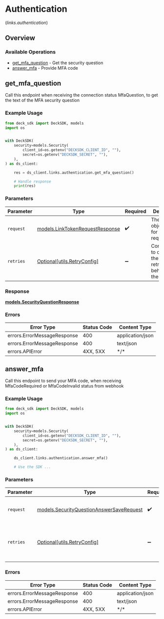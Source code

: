 # Authentication
(*links.authentication*)

## Overview

### Available Operations

* [get_mfa_question](#get_mfa_question) - Get the security question
* [answer_mfa](#answer_mfa) - Provide MFA code

## get_mfa_question

Call this endpoint when receiving the connection status MfaQuestion, to get the text of the MFA security question

### Example Usage

<!-- UsageSnippet language="python" operationID="post_/link/authentication/mfa/get" method="post" path="/link/authentication/mfa/get" -->
```python
from deck_sdk import DeckSDK, models
import os


with DeckSDK(
    security=models.Security(
        client_id=os.getenv("DECKSDK_CLIENT_ID", ""),
        secret=os.getenv("DECKSDK_SECRET", ""),
    ),
) as ds_client:

    res = ds_client.links.authentication.get_mfa_question()

    # Handle response
    print(res)

```

### Parameters

| Parameter                                                                   | Type                                                                        | Required                                                                    | Description                                                                 |
| --------------------------------------------------------------------------- | --------------------------------------------------------------------------- | --------------------------------------------------------------------------- | --------------------------------------------------------------------------- |
| `request`                                                                   | [models.LinkTokenRequestResponse](../../models/linktokenrequestresponse.md) | :heavy_check_mark:                                                          | The request object to use for the request.                                  |
| `retries`                                                                   | [Optional[utils.RetryConfig]](../../models/utils/retryconfig.md)            | :heavy_minus_sign:                                                          | Configuration to override the default retry behavior of the client.         |

### Response

**[models.SecurityQuestionResponse](../../models/securityquestionresponse.md)**

### Errors

| Error Type                  | Status Code                 | Content Type                |
| --------------------------- | --------------------------- | --------------------------- |
| errors.ErrorMessageResponse | 400                         | application/json            |
| errors.ErrorMessageResponse | 400                         | text/json                   |
| errors.APIError             | 4XX, 5XX                    | \*/\*                       |

## answer_mfa

Call this endpoint to send your MFA code, when receiving MfaCodeRequired or MfaCodeInvalid status from webhook

### Example Usage

<!-- UsageSnippet language="python" operationID="post_/link/authentication/mfa/answer" method="post" path="/link/authentication/mfa/answer" -->
```python
from deck_sdk import DeckSDK, models
import os


with DeckSDK(
    security=models.Security(
        client_id=os.getenv("DECKSDK_CLIENT_ID", ""),
        secret=os.getenv("DECKSDK_SECRET", ""),
    ),
) as ds_client:

    ds_client.links.authentication.answer_mfa()

    # Use the SDK ...

```

### Parameters

| Parameter                                                                                     | Type                                                                                          | Required                                                                                      | Description                                                                                   |
| --------------------------------------------------------------------------------------------- | --------------------------------------------------------------------------------------------- | --------------------------------------------------------------------------------------------- | --------------------------------------------------------------------------------------------- |
| `request`                                                                                     | [models.SecurityQuestionAnswerSaveRequest](../../models/securityquestionanswersaverequest.md) | :heavy_check_mark:                                                                            | The request object to use for the request.                                                    |
| `retries`                                                                                     | [Optional[utils.RetryConfig]](../../models/utils/retryconfig.md)                              | :heavy_minus_sign:                                                                            | Configuration to override the default retry behavior of the client.                           |

### Errors

| Error Type                  | Status Code                 | Content Type                |
| --------------------------- | --------------------------- | --------------------------- |
| errors.ErrorMessageResponse | 400                         | application/json            |
| errors.ErrorMessageResponse | 400                         | text/json                   |
| errors.APIError             | 4XX, 5XX                    | \*/\*                       |